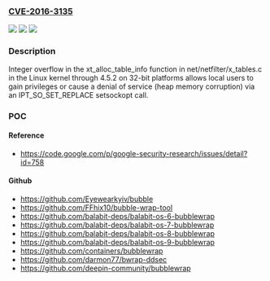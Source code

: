 ### [CVE-2016-3135](https://cve.mitre.org/cgi-bin/cvename.cgi?name=CVE-2016-3135)
![](https://img.shields.io/static/v1?label=Product&message=n%2Fa&color=blue)
![](https://img.shields.io/static/v1?label=Version&message=n%2Fa&color=blue)
![](https://img.shields.io/static/v1?label=Vulnerability&message=n%2Fa&color=brighgreen)

### Description

Integer overflow in the xt_alloc_table_info function in net/netfilter/x_tables.c in the Linux kernel through 4.5.2 on 32-bit platforms allows local users to gain privileges or cause a denial of service (heap memory corruption) via an IPT_SO_SET_REPLACE setsockopt call.

### POC

#### Reference
- https://code.google.com/p/google-security-research/issues/detail?id=758

#### Github
- https://github.com/Eyewearkyiv/bubble
- https://github.com/FFhix10/bubble-wrap-tool
- https://github.com/balabit-deps/balabit-os-6-bubblewrap
- https://github.com/balabit-deps/balabit-os-7-bubblewrap
- https://github.com/balabit-deps/balabit-os-8-bubblewrap
- https://github.com/balabit-deps/balabit-os-9-bubblewrap
- https://github.com/containers/bubblewrap
- https://github.com/darmon77/bwrap-ddsec
- https://github.com/deepin-community/bubblewrap

